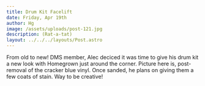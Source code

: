 ```yaml
---
title: Drum Kit Facelift
date: Friday, Apr 19th
author: Hg
image: /assets/uploads/post-121.jpg
description: (Rat-a-tat)
layout: ../../../layouts/Post.astro
---
```


From old to new! DMS member, Alec deciced it was time to give his drum kit a new look with Homegrown just around the corner. Picture here is, post-removal of the cracker blue vinyl. Once sanded, he plans on giving them a few coats of stain. Way to be creative!
